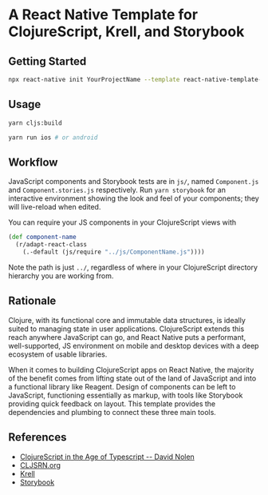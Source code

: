 # A React Native Template for ClojureScript, Krell, and Storybook

## Getting Started

```bash
npx react-native init YourProjectName --template react-native-template-cljs-krell-storybook
```

## Usage

```bash
yarn cljs:build

yarn run ios # or android
```

## Workflow

JavaScript components and Storybook tests are in `js/`, named `Component.js` and
`Component.stories.js` respectively. Run `yarn storybook` for an interactive
environment showing the look and feel of your components; they will live-reload
when edited.

You can require your JS components in your ClojureScript views with
```clojure
(def component-name
  (r/adapt-react-class
    (.-default (js/require "../js/ComponentName.js"))))
```

Note the path is just `../`, regardless of where in your ClojureScript directory
hierarchy you are working from.

## Rationale

Clojure, with its functional core and immutable data structures, is ideally
suited to managing state in user applications. ClojureScript extends this reach
anywhere JavaScript can go, and React Native puts a performant, well-supported,
JS environment on mobile and desktop devices with a deep ecosystem of usable
libraries.

When it comes to building ClojureScript apps on React Native, the majority of
the benefit comes from lifting state out of the land of JavaScript and into
a functional library like Reagent. Design of components can be left to
JavaScript, functioning essentially as markup, with tools like Storybook
providing quick feedback on layout. This template provides the dependencies
and plumbing to connect these three main tools.

## References

* [ClojureScript in the Age of Typescript -- David Nolen](https://www.youtube.com/watch?v=3HxVMGaiZbc&t=5s)
* [CLJSRN.org](https://cljsrn.org)
* [Krell](https://github.com/vouch-opensource/krell)
* [Storybook](https://storybook.js.org)

